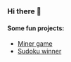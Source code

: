 ### Hi there 👋

#### Some fun projects:
 - [Miner game](https://taras.danyliuk.github.io/miner-game)
 - [Sudoku winner](https://taras-danyliuk.github.io/sudokuWinner/)
 
<!--
**taras-danyliuk/taras-danyliuk** is a ✨ _special_ ✨ repository because its `README.md` (this file) appears on your GitHub profile.

Here are some ideas to get you started:

- 🔭 I’m currently working on ...
- 🌱 I’m currently learning ...
- 👯 I’m looking to collaborate on ...
- 🤔 I’m looking for help with ...
- 💬 Ask me about ...
- 📫 How to reach me: ...
- 😄 Pronouns: ...
- ⚡ Fun fact: ...
-->

